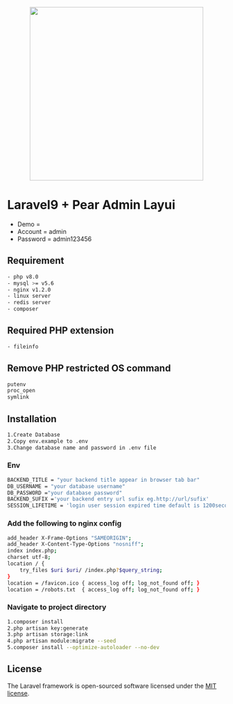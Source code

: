 <p align="center"><a href="https://laravel.com" target="_blank"><img src="https://raw.githubusercontent.com/laravel/art/master/logo-lockup/5%20SVG/2%20CMYK/1%20Full%20Color/laravel-logolockup-cmyk-red.svg" width="400"></a></p>

# Laravel9 + Pear Admin Layui

- Demo = 
- Account = admin
- Password = admin123456

## Requirement
```bash
- php v8.0
- mysql >= v5.6
- nginx v1.2.0
- linux server
- redis server
- composer
```

## Required PHP extension
```bash
- fileinfo 
```

## Remove PHP restricted OS command
```bash
putenv
proc_open
symlink
```

## Installation
```bash
1.Create Database
2.Copy env.example to .env
3.Change database name and password in .env file
```
### Env
```bash
BACKEND_TITLE = "your backend title appear in browser tab bar"
DB_USERNAME = "your database username"
DB_PASSWORD ="your database password"
BACKEND_SUFIX ='your backend entry url sufix eg.http://url/sufix'
SESSION_LIFETIME = 'login user session expired time default is 1200second'
```

### Add the following to nginx config
```bash
add_header X-Frame-Options "SAMEORIGIN";
add_header X-Content-Type-Options "nosniff";
index index.php;
charset utf-8;
location / {
    try_files $uri $uri/ /index.php?$query_string;
}
location = /favicon.ico { access_log off; log_not_found off; }
location = /robots.txt  { access_log off; log_not_found off; }
```

### Navigate to project directory
```bash
1.composer install
2.php artisan key:generate
3.php artisan storage:link
4.php artisan module:migrate --seed
5.composer install --optimize-autoloader --no-dev 
```
## License

The Laravel framework is open-sourced software licensed under the [MIT license](https://opensource.org/licenses/MIT).
